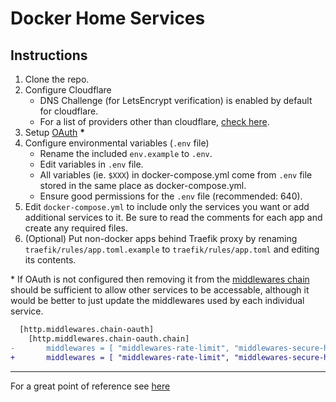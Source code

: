 # Docker Home Services

## Instructions

1. Clone the repo.
2. Configure Cloudflare
    * DNS Challenge (for LetsEncrypt verification) is enabled by default for cloudflare.
    * For a list of providers other than cloudflare, [check here](https://docs.traefik.io/v2.0/https/acme/#providers).
3. Setup [OAuth](https://github.com/thomseddon/traefik-forward-auth) **\***
4. Configure environmental variables (`.env` file)
    * Rename the included `env.example` to `.env`.
    * Edit variables in `.env` file.
    * All variables (ie. `$XXX`) in docker-compose.yml come from `.env` file stored in the same place as docker-compose.yml.
    * Ensure good permissions for the `.env` file (recommended: 640).
5. Edit `docker-compose.yml` to include only the services you want or add additional services to it. Be sure to read the comments for each app and create any required files.
6. (Optional) Put non-docker apps behind Traefik proxy by renaming `traefik/rules/app.toml.example` to `traefik/rules/app.toml` and editing its contents.

\* If OAuth is not configured then removing it from the [middlewares chain](./traefik/rules/middlewares-chains.toml) should be sufficient to allow other services to be accessable, although it would be better to just update the middlewares used by each individual service.

```diff
  [http.middlewares.chain-oauth]
    [http.middlewares.chain-oauth.chain]
-       middlewares = [ "middlewares-rate-limit", "middlewares-secure-headers", "middlewares-oauth"]
+       middlewares = [ "middlewares-rate-limit", "middlewares-secure-headers"]
```

---

For a great point of reference see [here](https://www.smarthomebeginner.com/traefik-2-docker-tutorial/)
